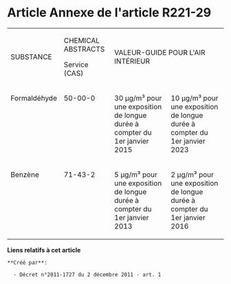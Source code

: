 # Article Annexe de l'article R221-29

<table>
  <tbody>
    <tr>
      <td>

SUBSTANCE 

</td>
      <td>

CHEMICAL ABSTRACTS 

Service (CAS) 

</td>
      <td colspan="2">

VALEUR-GUIDE POUR L'AIR INTÉRIEUR 

</td>
    </tr>
    <tr>
      <td valign="top" align="left">

Formaldéhyde 

</td>
      <td align="left" valign="top">

50-00-0 

</td>
      <td align="left" valign="top">

30 µg/m³ pour une exposition de longue durée à compter du 1er janvier 2015 

</td>
      <td valign="top" align="left">

10 µg/m³ pour une exposition de longue durée à compter du 1er janvier 2023 

</td>
    </tr>
    <tr>
      <td align="left" valign="top">

Benzène 

</td>
      <td align="left" valign="top">

71-43-2 

</td>
      <td align="left" valign="top">

5 µg/m³ pour une exposition de longue durée à compter du 1er janvier 2013 

</td>
      <td align="left" valign="top">

2 µg/m³ pour une exposition de longue durée à compter du 1er janvier 2016

</td>
    </tr>
  </tbody>
</table>

**Liens relatifs à cet article**

	**Créé par**:

	  - Décret n°2011-1727 du 2 décembre 2011 - art. 1

